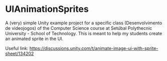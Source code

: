 # UIAnimationSprites
A (very) simple Unity example project for a specific class (Desenvolvimento de videojogos) of the Computer Science course at Setúbal Polythecnic University - School of Technology. This is meant to help my students create an animated sprite in the UI.  

Useful link: https://discussions.unity.com/t/animate-image-ui-with-sprite-sheet/134202
